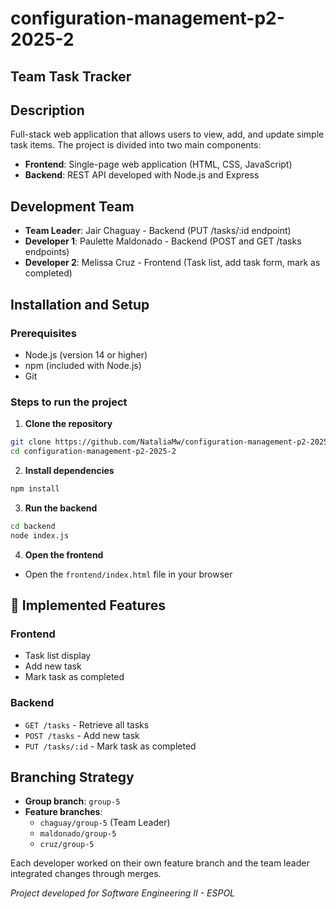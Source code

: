 # configuration-management-p2-2025-2

## Team Task Tracker

## Description

Full-stack web application that allows users to view, add, and update simple task items. The project is divided into two main components:

- **Frontend**: Single-page web application (HTML, CSS, JavaScript)
- **Backend**: REST API developed with Node.js and Express

## Development Team

- **Team Leader**: Jair Chaguay - Backend (PUT /tasks/:id endpoint)
- **Developer 1**: Paulette Maldonado - Backend (POST and GET /tasks endpoints)
- **Developer 2**: Melissa Cruz - Frontend (Task list, add task form, mark as completed)

## Installation and Setup

### Prerequisites

- Node.js (version 14 or higher)
- npm (included with Node.js)
- Git

### Steps to run the project

1. **Clone the repository**

```bash
git clone https://github.com/NataliaMw/configuration-management-p2-2025-2.git
cd configuration-management-p2-2025-2
```

2. **Install dependencies**

```bash
npm install
```

3. **Run the backend**

```bash
cd backend
node index.js
```

4. **Open the frontend**

- Open the `frontend/index.html` file in your browser

## 🔧 Implemented Features

### Frontend

- Task list display
- Add new task
- Mark task as completed

### Backend

- `GET /tasks` - Retrieve all tasks
- `POST /tasks` - Add new task
- `PUT /tasks/:id` - Mark task as completed

## Branching Strategy

- **Group branch**: `group-5`
- **Feature branches**:
  - `chaguay/group-5` (Team Leader)
  - `maldonado/group-5`
  - `cruz/group-5`

Each developer worked on their own feature branch and the team leader integrated changes through merges.

_Project developed for Software Engineering II - ESPOL_
